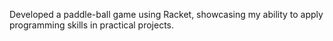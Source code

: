 Developed a paddle-ball game using Racket, showcasing my ability to apply programming skills in practical
projects.
